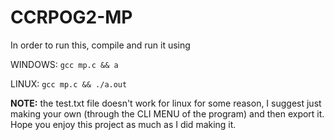 # CCRPOG2-MP

In order to run this, compile and run it using

WINDOWS:
```gcc mp.c && a```

LINUX:
```gcc mp.c && ./a.out```


**NOTE:** the test.txt file doesn't work for linux for some reason, I suggest just making your own (through the CLI MENU of the program) and then export it. Hope you enjoy this project as much as I did making it. 

